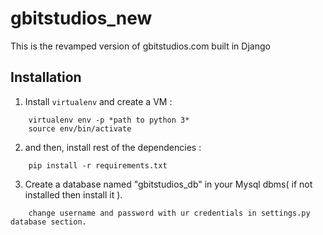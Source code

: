 # gbitstudios_new
This is the revamped version of gbitstudios.com built in Django

## Installation
1. Install ``virtualenv`` and create a VM :
```
	virtualenv env -p *path to python 3*
	source env/bin/activate
```

2. and then, install rest of the dependencies :
```
	pip install -r requirements.txt
```

3. Create a database named "gbitstudios_db" in your Mysql dbms( if not installed then install it ).
```
	change username and password with ur credentials in settings.py database section.
```

